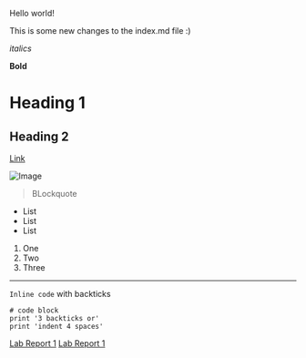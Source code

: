 Hello world!

This is some new changes to the index.md file :)

*italics*

**Bold**

# Heading 1

## Heading 2

[Link](https://google.com)

![Image](https://www.nicepng.com/png/detail/230-2306200_psyduck-from-the-official-artwork-set-for-psyduck.png)

> BLockquote

* List
* List
* List

1. One
2. Two
3. Three

---

`Inline code` with backticks

```
# code block
print '3 backticks or'
print 'indent 4 spaces'
```

[Lab Report 1](lab-report-1-week-2.html)
[Lab Report 1](https://ghwusd.github.io/cse15l-lab-reports/lab-report-1-week-2.html)